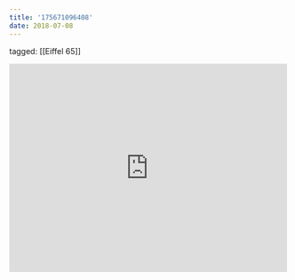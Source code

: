 ```yaml
---
title: '175671096408'
date: 2018-07-08
---
```

tagged: [[Eiffel 65]]
<iframe allow="accelerometer; autoplay; clipboard-write; encrypted-media; gyroscope; picture-in-picture" allowfullscreen="" frameborder="0" height="375" id="youtube_iframe" src="https://www.youtube.com/embed/zA52uNzx7Y4?feature=oembed&amp;enablejsapi=1&amp;origin=https://safe.txmblr.com&amp;wmode=opaque" width="500"></iframe>
